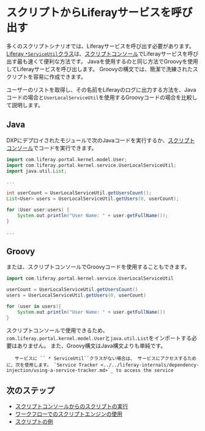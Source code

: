 # スクリプトからLiferayサービスを呼び出す

多くのスクリプトシナリオでは、Liferayサービスを呼び出す必要があります。 [Liferay `*ServiceUtil`クラス](https://learn.liferay.com/reference/latest/en/dxp/javadocs/portal-kernel/)は、[スクリプトコンソール](./running-scripts-from-the-script-console.md)でLiferayサービスを呼び出す最も速くて便利な方法です。 Javaを使用するのと同じ方法でGroovyを使用してLiferayサービスを呼び出します。 Groovyの構文では、簡潔で洗練されたスクリプトを容易に作成できます。

ユーザーのリストを取得し、その名前をLiferayのログに出力する方法を、Javaコードの場合と`UserLocalServiceUtil`を使用するGroovyコードの場合を比較して説明します。

## Java

DXPにデプロイされたモジュールで次のJavaコードを実行するか、[スクリプトコンソール](./running-scripts-from-the-script-console.md)でコードを実行できます。

```groovy
import com.liferay.portal.kernel.model.User;
import com.liferay.portal.kernel.service.UserLocalServiceUtil;
import java.util.List;

...

int userCount = UserLocalServiceUtil.getUsersCount();
List<User> users = UserLocalServiceUtil.getUsers(0, userCount);

for (User user:users) {
    System.out.println("User Name: " + user.getFullName());
}

...
```

## Groovy

または、スクリプトコンソールでGroovyコードを使用することもできます。

```groovy
import com.liferay.portal.kernel.service.UserLocalServiceUtil

userCount = UserLocalServiceUtil.getUsersCount()
users = UserLocalServiceUtil.getUsers(0, userCount)

for (user in users){
    System.out.println("User Name: " + user.getFullName())
}
```

スクリプトコンソールで使用できるため、`com.liferay.portal.kernel.model.User`と`java.util.List`をインポートする必要はありません。 また、Groovy構文はJava構文よりも単純です。

```note::
   サービスに `` * ServiceUtil``クラスがない場合は、 サービスにアクセスするために、次を使用します。 `Service Tracker <../../liferay-internals/dependency-injection/using-a-service-tracker.md>`_ to access the service
```

## 次のステップ

* [スクリプトコンソールからのスクリプトの実行](./running-scripts-from-the-script-console.md)
* [ワークフローでのスクリプトエンジンの使用](../../process-automation/workflow/developer-guide/using-the-script-engine-in-workflow.md)
* [スクリプトの例](./script-examples.md)
